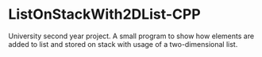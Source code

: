 # ListOnStackWith2DList-CPP
University second year project. A small program to show how elements are added to list and stored on stack with usage of a two-dimensional list.
